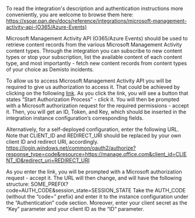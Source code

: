 To read the integration's description and authentication instructions more conveniently, you are  welcome to browse them here:
https://xsoar.pan.dev/docs/reference/integrations/microsoft-management-activity-api-(O365/Azure-Events)



Microsoft Management Activity API (O365/Azure Events) should be used to retrieve content records from the various Microsoft Management Activity content types.
Through the integration you can subscribe to new content types or stop your subscription, list the available content of each content type, and most importantly - fetch new content records from content types of your choice as Demisto incidents.

To allow us to access Microsoft Management Activity API you will be required to give us authorization to access it.
That could be achieved by clicking on the following [link](https://oproxy.demisto.ninja/ms-management-api).
As you click the link, you will see a button that states “Start Authorization Process” - click it.
You will then be prompted with a Microsoft authorization request for the required permissions - accept it.
Then, you will get an ID, Token, and Key, which should be inserted in the integration instance configuration’s corresponding fields.

Alternatively, for a self-deployed configuration, enter the following URL.
Note that CLIENT_ID and REDIRECT_URI should be replaced by your own client ID and redirect URI, accordingly.
https://login.windows.net/common/oauth2/authorize?response_type=code&resource=https://manage.office.com&client_id=CLIENT_ID&redirect_uri=REDIRECT_URI

As you enter the link, you will be prompted with a Microsoft authorization request - accept it.
The URL will then change, and will have the following structure:
SOME_PREFIX?code=AUTH_CODE&session_state=SESSION_STATE
Take the AUTH_CODE (without the “code=” prefix) and enter it to the instance configuration under the “Authentication” code section.
Moreover, enter your client secret as the “Key” parameter and your client ID as the “ID” parameter. 
